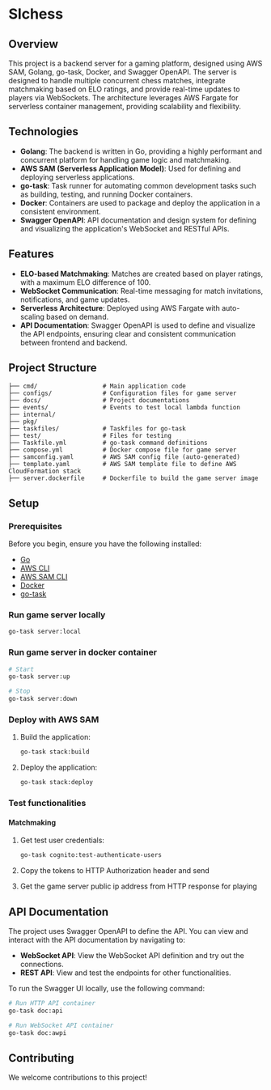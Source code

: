 # Slchess

## Overview

This project is a backend server for a gaming platform, designed using AWS SAM, Golang, go-task, Docker, and Swagger OpenAPI. The server is designed to handle multiple concurrent chess matches, integrate matchmaking based on ELO ratings, and provide real-time updates to players via WebSockets. The architecture leverages AWS Fargate for serverless container management, providing scalability and flexibility.

## Technologies

- **Golang**: The backend is written in Go, providing a highly performant and concurrent platform for handling game logic and matchmaking.
- **AWS SAM (Serverless Application Model)**: Used for defining and deploying serverless applications.
- **go-task**: Task runner for automating common development tasks such as building, testing, and running Docker containers.
- **Docker**: Containers are used to package and deploy the application in a consistent environment.
- **Swagger OpenAPI**: API documentation and design system for defining and visualizing the application's WebSocket and RESTful APIs.

## Features

- **ELO-based Matchmaking**: Matches are created based on player ratings, with a maximum ELO difference of 100.
- **WebSocket Communication**: Real-time messaging for match invitations, notifications, and game updates.
- **Serverless Architecture**: Deployed using AWS Fargate with auto-scaling based on demand.
- **API Documentation**: Swagger OpenAPI is used to define and visualize the API endpoints, ensuring clear and consistent communication between frontend and backend.

## Project Structure

```
├── cmd/                  # Main application code
├── configs/              # Configuration files for game server
├── docs/                 # Project documentations
├── events/               # Events to test local lambda function
├── internal/
├── pkg/
├── taskfiles/            # Taskfiles for go-task
├── test/                 # Files for testing
├── Taskfile.yml          # go-task command definitions
├── compose.yml           # Docker compose file for game server
├── samconfig.yaml        # AWS SAM config file (auto-generated)
├── template.yaml         # AWS SAM template file to define AWS CloudFormation stack
├── server.dockerfile     # Dockerfile to build the game server image
```

## Setup

### Prerequisites

Before you begin, ensure you have the following installed:

- [Go](https://golang.org/doc/install)
- [AWS CLI](https://aws.amazon.com/cli/)
- [AWS SAM CLI](https://aws.amazon.com/serverless/sam/)
- [Docker](https://www.docker.com/products/docker-desktop)
- [go-task](https://taskfile.dev/)

### Run game server locally

```bash
go-task server:local
```

### Run game server in docker container

```bash
# Start
go-task server:up

# Stop
go-task server:down
```

### Deploy with AWS SAM

1. Build the application:

   ```bash
   go-task stack:build
   ```

2. Deploy the application:

   ```bash
   go-task stack:deploy
   ```

### Test functionalities

#### Matchmaking

1. Get test user credentials:

   ```bash
   go-task cognito:test-authenticate-users
   ```

2. Copy the tokens to HTTP Authorization header and send
3. Get the game server public ip address from HTTP response for playing

## API Documentation

The project uses Swagger OpenAPI to define the API. You can view and interact with the API documentation by navigating to:

- **WebSocket API**: View the WebSocket API definition and try out the connections.
- **REST API**: View and test the endpoints for other functionalities.

To run the Swagger UI locally, use the following command:

```bash
# Run HTTP API container
go-task doc:api

# Run WebSocket API container
go-task doc:awpi
```

## Contributing

We welcome contributions to this project!
